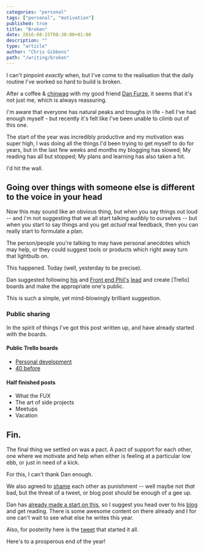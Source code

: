```yaml
---
categories: "personal"
tags: ["personal", "motivation"]
published: true
title: "Broken"
date: 2016-08-25T08:30:00+01:00
description: ""
type: "article"
author: "Chris Gibbons"
path: "/writing/broken"
---
```


I can't pinpoint _exactly_ when, but I've come to the realisation that the daily routine I've worked so hard to build is broken.

After a coffee &amp; [chinwag](https://www.urbandictionary.com/define.php?term=chinwag&defid=5703119) with my good friend [Dan Furze](https://twitter.com/furzeface), it seems that it's not just me, which is always reassuring.

I'm aware that everyone has natural peaks and troughs in life - hell I've had enough myself - but recently it's felt like I've been unable to climb out of this one.

The start of the year was incredibly productive and my motivation was super high, I was doing all the things I'd been trying to get myself to do for years, but in the last few weeks and months my blogging has slowed; My reading has all but stopped; My plans and learning has also taken a hit.

I'd hit the wall.

## Going over things with someone else is different to the voice in your head

Now this may sound like an obvious thing, but when you say things out loud -- and i'm not suggesting that we all start talking audibly to ourselves -- but when you start to say things and you get _actual_ real feedback, then you can really start to formulate a plan.

The person/people you're talking to may have personal anecdotes which may help, or they could suggest tools or products which right away turn that lightbulb on.

This happened. Today (well, yesterday to be precise).

Dan suggested following [his](https://trello.com/b/wunSYyAp/bucket-list) and [Front end Phil's](https://frontendphil.com/) [lead](https://trello.com/b/dbDEbfXF/the-life-list) and create [Trello] boards and make the appropriate one's public.

This is such a simple, yet mind-blowingly brilliant suggestion.

### Public sharing
In the spirit of things I've got this post written up, and have already started with the boards.

#### Public Trello boards
* [Personal development](https://trello.com/b/qDGenMst/personal-development)
* [40 before](https://trello.com/b/PiAO5Jk0/40-before)

#### Half finished posts
* What the FUX
* The art of side projects
* Meetups
* Vacation

## Fin.
The final thing we settled on was a pact. A pact of support for each other, one where we motivate and help when either is feeling at a particular low ebb, or just in need of a kick.

For this, I can't thank Dan enough.

We also agreed to [shame](https://www.youtube.com/watch?v=oJsOK9Tc60M) each other as punishment -- well maybe not _that_ bad, but the threat of a tweet, or blog post should be enough of a gee up.

Dan has [already made a start on this](https://danielfurze.co.uk/blog/i-need-to-write-more/), so I suggest you head over to his [blog](https://danielfurze.co.uk/blog/) and get reading. There is some awesome content on there already and I for one can't wait to see what else he writes this year.

Also, for posterity here is the [tweet](https://twitter.com/furzeface/status/768485689268834304) that started it all.

Here's to a prosperous end of the year!
